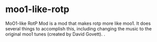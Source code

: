 # moo1-like-rotp

MoO1-like RotP Mod is a mod that makes rotp more like moo1. It does several things to accomplish this, including changing the music to the original moo1 tunes (created by David Govett).
.
